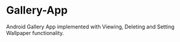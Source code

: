 # Gallery-App
Android Gallery App implemented with Viewing, Deleting and Setting Wallpaper functionality.
